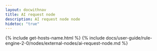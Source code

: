 ```yaml
---
layout: docwithnav
title: AI request node
description: AI request node node
hidetoc: "true"
---
```


{% include get-hosts-name.html %}
{% include docs/user-guide/rule-engine-2-0/nodes/external-nodes/ai-request-node.md %}
